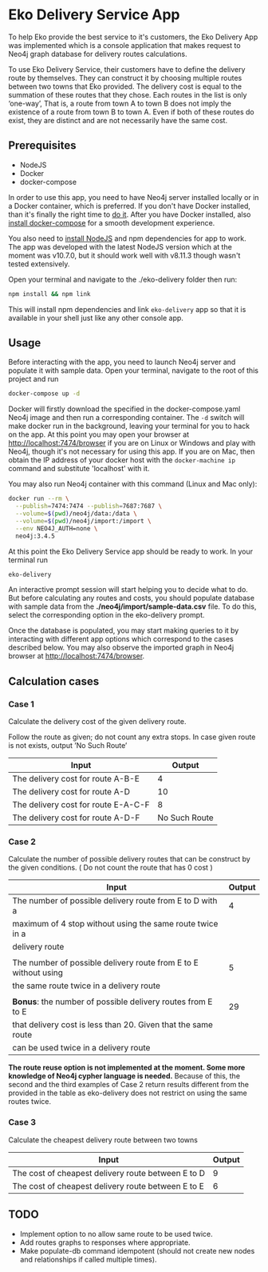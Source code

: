 # Eko Delivery Service App

To help Eko provide the best service to it's customers, the Eko Delivery App was
implemented which is a console application that makes request to Neo4j graph
database for delivery routes calculations.

To use Eko Delivery Service, their customers have to define the delivery route
by themselves.
They can construct it by choosing multiple routes between two towns that Eko
provided.
The delivery cost is equal to the summation of these routes that they chose.
Each routes in the list is only ‘one-way’, That is, a route from town A to town B
does not imply the existence of a route from town B to town A. Even if both of these
routes do exist, they are distinct and are not necessarily have the same cost.

## Prerequisites

  - NodeJS
  - Docker
  - docker-compose

In order to use this app, you need to have Neo4j server installed locally or in a
Docker container, which is preferred. If you don't have Docker installed, than
it's finally the right time to [do it](https://www.docker.com/community-edition).
After you have Docker installed, also [install docker-compose](https://docs.docker.com/compose/install/)
for a smooth development experience.

You also need to [install NodeJS](https://nodejs.org/en/download/) and npm
dependencies for app to work.
The app was developed with the latest NodeJS version which at the moment was v10.7.0,
but it should work well with v8.11.3 though wasn't tested extensively.

Open your terminal and navigate to the ./eko-delivery folder then run:

```sh
npm install && npm link
```
This will install npm dependencies and link `eko-delivery` app so that it is
available in your shell just like any other console app.

## Usage

Before interacting with the app, you need to launch Neo4j server and populate
it with sample data.
Open your terminal, navigate to the root of this project and run

```sh
docker-compose up -d
```

Docker will firstly download the specified in the docker-compose.yaml Neo4j image
and then run a corresponding container. The `-d` switch will make docker run in
the background, leaving your terminal for you to hack on the app. At this
point you may open your browser at [http://localhost:7474/browser](http://localhost:7474/browser/)
if you are on Linux or Windows and play with Neo4j, though it's not necessary for
using this app. If you are on Mac, then obtain the IP address of your docker host
with the `docker-machine ip` command and substitute 'localhost' with it.

You may also run Neo4j container with this command (Linux and Mac only):

```sh
docker run --rm \
  --publish=7474:7474 --publish=7687:7687 \
  --volume=$(pwd)/neo4j/data:/data \
  --volume=$(pwd)/neo4j/import:/import \
  --env NEO4J_AUTH=none \
  neo4j:3.4.5
```

At this point the Eko Delivery Service app should be ready to work. In your
terminal run

```sh
eko-delivery
```

An interactive prompt session will start helping you to decide what to do.
But before calculating any routes and costs, you should populate database with
sample data from the __./neo4j/import/sample-data.csv__ file. To do this, select
the corresponding option in the eko-delivery prompt.

Once the database is populated, you may start making queries to it by
interacting with different app options which correspond to the cases described
below. You may also observe the imported graph in Neo4j browser at [http://localhost:7474/browser](http://localhost:7474/browser/).


## Calculation cases

### Case 1
Calculate the delivery cost of the given delivery route.

Follow the route as given; do not count any extra stops.
In case given route is not exists, output ’No Such Route’

| Input                                |    Output      |
|--------------------------------------|----------------|
| The delivery cost for route  A-B-E   |       4        |
| The delivery cost for route  A-D     |       10       |
| The delivery cost for route  E-A-C-F |       8        |
| The delivery cost for route  A-D-F   | No Such Route  |


### Case 2
Calculate the number of possible delivery routes that can be construct by the
given conditions. ( Do not count the route that has 0 cost )

| Input                                                           | Output |
|-----------------------------------------------------------------|--------|
| The number of possible delivery route from E to D with a        |   4    |
| maximum of 4 stop without using the same route twice in a       |        |
| delivery route                                                  |        |
|                                                                 |        |
| The number of possible delivery route from E to E without using |   5    |
| the same route twice in a delivery route                        |        |
|                                                                 |        |
| **Bonus**: the number of possible delivery routes from E to E   |   29   |
| that delivery cost is less than 20. Given that the same route   |        |
| can be used twice in a delivery route                           |        |

**The route reuse option is not implemented at the moment. Some more knowledge of
Neo4j cypher language is needed.** Because of this, the second and the third
examples of Case 2 return results different from the provided in the table as
eko-delivery does not restrict on using the same routes twice.


### Case 3
Calculate the cheapest delivery route between two towns

| Input                                               | Output |
|-----------------------------------------------------|--------|
| The cost of cheapest delivery route between E to D  |   9    |
| The cost of cheapest delivery route between E to E  |   6    |


## TODO
 - Implement option to no allow same route to be used twice.
 - Add routes graphs to responses where appropriate.
 - Make populate-db command idempotent (should not create new nodes and
     relationships if called multiple times).
